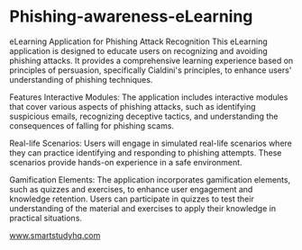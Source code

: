 # Phishing-awareness-eLearning
eLearning Application for Phishing Attack Recognition
This eLearning application is designed to educate users on recognizing and avoiding phishing attacks. It provides a comprehensive learning experience based on principles of persuasion, specifically Cialdini's principles, to enhance users' understanding of phishing techniques.

Features
Interactive Modules: The application includes interactive modules that cover various aspects of phishing attacks, such as identifying suspicious emails, recognizing deceptive tactics, and understanding the consequences of falling for phishing scams.

Real-life Scenarios: Users will engage in simulated real-life scenarios where they can practice identifying and responding to phishing attempts. These scenarios provide hands-on experience in a safe environment.

Gamification Elements: The application incorporates gamification elements, such as quizzes and exercises, to enhance user engagement and knowledge retention. Users can participate in quizzes to test their understanding of the material and exercises to apply their knowledge in practical situations.

www.smartstudyhq.com
